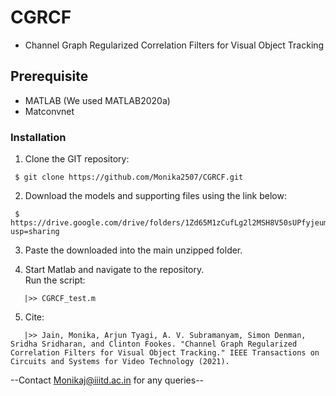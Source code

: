 # CGRCF
- Channel Graph Regularized Correlation Filters for Visual Object Tracking

## Prerequisite
- MATLAB (We used MATLAB2020a)
- Matconvnet

### Installation
1. Clone the GIT repository:
```
 $ git clone https://github.com/Monika2507/CGRCF.git
```
2. Download the models and supporting files using the link below:
```
 $ https://drive.google.com/drive/folders/1Zd65M1zCufLg2l2MSH8V50sUPfyjeumC?usp=sharing
```
3. Paste the downloaded into the main unzipped folder.

4. Start Matlab and navigate to the repository.  
   Run the script:
```
   |>> CGRCF_test.m
```
5. Cite:
```
   |>> Jain, Monika, Arjun Tyagi, A. V. Subramanyam, Simon Denman, Sridha Sridharan, and Clinton Fookes. "Channel Graph Regularized Correlation Filters for Visual Object Tracking." IEEE Transactions on Circuits and Systems for Video Technology (2021).
```

--Contact Monikaj@iiitd.ac.in for any queries--
